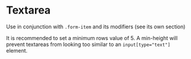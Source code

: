 # Textarea

Use in conjunction with `.form-item` and its modifiers (see its own section)

It is recommended to set a minimum rows value of 5. A min-height will prevent textareas from looking too similar to an `input[type="text"]` element.

